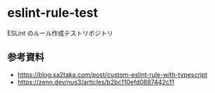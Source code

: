 # eslint-rule-test

ESLint のルール作成テストリポジトリ

## 参考資料

- https://blog.sa2taka.com/post/custom-eslint-rule-with-typescript
- https://zenn.dev/nus3/articles/b2bc110efd0887442c11
